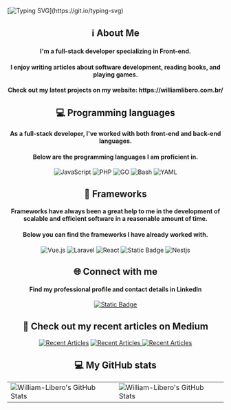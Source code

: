[![Typing SVG](https://readme-typing-svg.herokuapp.com?font=Fira+Code&size=30&duration=2500&pause=200&color=0BF700&background=000000&center=true&vCenter=true&multiline=true&random=false&width=900&height=135&lines=Hi%2C+my+name+is+William.;Welcome+to+my+GitHub+profile.;Check+out+all+my+info+below.)](https://git.io/typing-svg)

<div align="center">
    <h2>ℹ️ About Me</h2>
    <h4>I'm a full-stack developer specializing in Front-end.</h4>
    <h4>I enjoy writing articles about software development, reading books, and playing games.</h4>
    <h4>Check out my latest projects on my website: https://williamlibero.com.br/</h4>
</div>

<div align="center">
    <h2>💻 Programming languages</h2>
    <h4>As a full-stack developer, I've worked with both front-end and back-end languages.</h4>
    <h4>Below are the programming languages I am proficient in.</h4>
    <img alt="JavaScript" src="https://img.shields.io/badge/JavaScript-%20?style=for-the-badge&logo=javascript&logoColor=black&color=%23f5de1c">
    <img alt="PHP" src="https://img.shields.io/badge/PHP-%20?style=for-the-badge&logo=php&logoColor=black&color=%233678ac">
    <img alt="GO" src="https://img.shields.io/badge/GO-%20?style=for-the-badge&logo=go&logoColor=white&color=%2302aed6">
    <img alt="Bash" src="https://img.shields.io/badge/BASH-%20?style=for-the-badge&logo=gnubash&logoColor=white&color=%234caa26">
    <img alt="YAML" src="https://img.shields.io/badge/YAML-%20?style=for-the-badge&logo=yaml&logoColor=white&color=black">
</div>

<div align="center">
    <h2>🔧 Frameworks</h2>
    <h4>Frameworks have always been a great help to me in the development of scalable and efficient software in a reasonable amount of time.</h4>
    <h4>Below you can find the frameworks I have already worked with.</h4>
    <img alt="Vue.js" src="https://img.shields.io/badge/Vue.js-%20?style=for-the-badge&logo=vuedotjs&logoColor=%2342b982&color=%23324a5c">
    <img alt="Laravel" src="https://img.shields.io/badge/Laravel-%20?style=for-the-badge&logo=Laravel&logoColor=white&color=%23f33a2e">
    <img alt="React" src="https://img.shields.io/badge/React-%20?style=for-the-badge&logo=react&logoColor=white&color=%2362dafc">
    <img alt="Static Badge" src="https://img.shields.io/badge/Next.js-%20?style=for-the-badge&logo=nextdotjs&logoColor=white&color=black">
    <img alt="Nestjs" src="https://img.shields.io/badge/Nestjs-%20?style=for-the-badge&logo=nestjs&logoColor=white&color=%23ea285dF">
</div>

<div align="center">
    <h2>🌐 Connect with me</h2>
    <h4>Find my professional profile and contact details in LinkedIn</h4>
    <a target="_blank" href="https://www.linkedin.com/in/williamlibero">
        <img alt="Static Badge" src="https://img.shields.io/badge/LinkedIn-%20?style=for-the-badge&logo=linkedin&logoColor=white&color=%230b65c3">
    </a>
</div>

<div align="center">
    <h2>📖 Check out my recent articles on Medium</h2>
    <a target="_blank" href="https://github-readme-medium-recent-article.vercel.app/medium/@williamliberos/0"><img src="https://github-readme-medium-recent-article.vercel.app/medium/@williamliberos/0" alt="Recent Articles"></a>
    <a target="_blank" href="https://github-readme-medium-recent-article.vercel.app/medium/@williamliberos/1"><img src="https://github-readme-medium-recent-article.vercel.app/medium/@williamliberos/1" alt="Recent Articles"> </a>
    <a target="_blank" href="https://github-readme-medium-recent-article.vercel.app/medium/@williamliberos/2"><img src="https://github-readme-medium-recent-article.vercel.app/medium/@williamliberos/2" alt="Recent Articles"> </a>
</div>

<div align="center">
    <h2>💻 My GitHub stats</h2>
     <table align="center" width="100%" height="100%" >
        <tr>
            <td><img src="https://github-readme-stats.vercel.app/api?username=William-Libero&theme=default&show_icons=true&hide_border=true&count_private=true" alt="William-Libero's GitHub Stats" /></td>
            <td><img src="https://github-readme-streak-stats.herokuapp.com/?user=William-Libero&theme=default&hide_border=true" alt="William-Libero's GitHub Stats" /></td>
        </tr>
     </table>
    <table align="center" width="100%" height="100%">
         <tr>
            <td><img src="https://github-readme-stats.vercel.app/api/top-langs/?username=William-Libero&theme=default&show_icons=true&hide_border=true&layout=compact" alt="William-Libero's GitHub Stats" /></td>
         </tr>
    </table>
</div>
